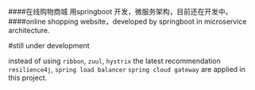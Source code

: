 
####在线购物商城 用springboot 开发，微服务架构，目前还在开发中。 
####online shopping website，developed by springboot in microservice architecture.

#still under development

instead of using `ribbon`,  `zuul`, `hystrix`
the latest recommendation 
`resilience4j`, `spring load balancer` `spring cloud gateway` are applied in this project.


